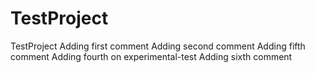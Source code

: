 # TestProject
TestProject
Adding first comment
Adding second comment
Adding fifth comment
Adding fourth on experimental-test
Adding sixth comment
